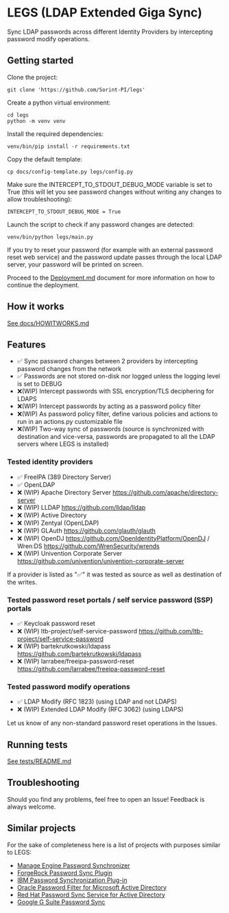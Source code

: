 # LEGS (LDAP Extended Giga Sync)

Sync LDAP passwords across different Identity Providers by intercepting password modify operations.

## Getting started

Clone the project:
```
git clone 'https://github.com/Sorint-PI/legs'
```
Create a python virtual environment:
```
cd legs
python -m venv venv
```
Install the required dependencies:
```
venv/bin/pip install -r requirements.txt
```
Copy the default template:
```
cp docs/config-template.py legs/config.py
```
Make sure the INTERCEPT_TO_STDOUT_DEBUG_MODE variable is set to True (this will let you see password changes without writing any changes to allow troubleshooting):
```
INTERCEPT_TO_STDOUT_DEBUG_MODE = True
```
Launch the script to check if any password changes are detected:
```
venv/bin/python legs/main.py
```
If you try to reset your password (for example with an external password reset web service) and the password update passes through the local LDAP server, your password will be printed on screen.

Proceed to the [Deployment.md](docs/Deployment.md) document for more information on how to continue the deployment.

## How it works

[See docs/HOWITWORKS.md](docs/HOWITWORKS.md)

## Features
- ✅ Sync password changes between 2 providers by intercepting password changes from the network
- ✅ Passwords are not stored on-disk nor logged unless the logging level is set to DEBUG
- ❌(WIP) Intercept passwords with SSL encryption/TLS deciphering for LDAPS
- ❌(WIP) Intercept passwords by acting as a password policy filter
- ❌(WIP) As password policy filter, define various policies and actions to run in an actions.py customizable file
- ❌(WIP) Two-way sync of passwords (source is synchronized with destination and vice-versa, passwords are propagated to all the LDAP servers where LEGS is installed)

### Tested identity providers
- ✅ FreeIPA (389 Directory Server)
- ✅ OpenLDAP
- ❌ (WIP) Apache Directory Server https://github.com/apache/directory-server
- ❌ (WIP) LLDAP https://github.com/lldap/lldap
- ❌ (WIP) Active Directory
- ❌ (WIP) Zentyal (OpenLDAP)
- ❌ (WIP) GLAuth https://github.com/glauth/glauth
- ❌ (WIP) OpenDJ https://github.com/OpenIdentityPlatform/OpenDJ / Wren:DS https://github.com/WrenSecurity/wrends
- ❌ (WIP) Univention Corporate Server https://github.com/univention/univention-corporate-server

If a provider is listed as "✅" it was tested as source as well as destination of the writes.

### Tested password reset portals / self service password (SSP) portals
- ✅ Keycloak password reset
- ❌ (WIP) ltb-project/self-service-password https://github.com/ltb-project/self-service-password
- ❌ (WIP) bartekrutkowski/ldapass https://github.com/bartekrutkowski/ldapass
- ❌ (WIP) larrabee/freeipa-password-reset https://github.com/larrabee/freeipa-password-reset

### Tested password modify operations
- ✅ LDAP Modify (RFC 1823) (using LDAP and not LDAPS)
- ❌ (WIP) Extended LDAP Modify (RFC 3062) (using LDAPS)

Let us know of any non-standard password reset operations in the Issues.

## Running tests
[See tests/README.md](tests/README.md)

## Troubleshooting

Should you find any problems, feel free to open an Issue! Feedback is always welcome.

## Similar projects

For the sake of completeness here is a list of projects with purposes similar to LEGS:
- [Manage Engine Password Synchronizer](https://www.manageengine.com/products/self-service-password/help/admin-guide/Application/sync/password-synchronizer-openldap.html)
- [ForgeRock Password Sync Plugin](https://backstage.forgerock.com/docs/idm/7/pwd-plugin-guide/)
- [IBM Password Synchronization Plug-in](https://www.ibm.com/docs/en/SSCQGF_7.1.1/com.ibm.IBMDI.doc_7.1.1/pluginsguide.pdf)
- [Oracle Password Filter for Microsoft Active Directory](https://docs.oracle.com/middleware/11119/dip/administer/odip_adpasswordsync.htm)
- [Red Hat Password Sync Service for Active Directory](https://access.redhat.com/documentation/it-it/red_hat_enterprise_linux/6/html/identity_management_guide/pass-sync)
- [Google G Suite Password Sync](https://support.google.com/a/answer/2611842?hl=en)

